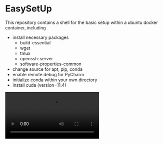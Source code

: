 # EasySetUp
This repository contains a shell for the basic setup within a ubuntu docker container, including 
- install necessary packages
  - build-essential 
  - wget
  - tmux
  - openssh-server
  - software-properties-common
- change source for apt, pip, conda
- enable remote debug for PyCharm
- initialize conda within your own directory
- install cuda (version=11.4)



<video>
  <source src="https://www.bilibili.com/video/BV1hb421q7iu?t=0.9" type="video/mp4">
  Your browser does not support HTML5 video.
</video>
